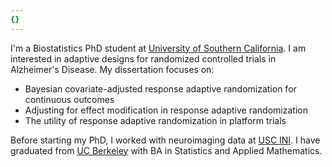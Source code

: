 ```yaml
---
{}
---
```

I'm a Biostatistics PhD student at [University of Southern California](https://pphs.usc.edu/). I am interested in adaptive designs for randomized controlled trials in Alzheimer's Disease. My dissertation focuses on:

- Bayesian covariate-adjusted response adaptive randomization for continuous outcomes
- Adjusting for effect modification in response adaptive randomization
- The utility of response adaptive randomization in platform trials

Before starting my PhD, I worked with neuroimaging data at [USC INI](https://ini.usc.edu/). I have graduated from [UC Berkeley](https://www.berkeley.edu/) with BA in Statistics and Applied Mathematics.

